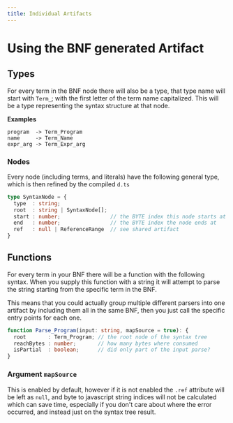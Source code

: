 ```yaml
---
title: Individual Artifacts
---
```


# Using the BNF generated Artifact

## Types

For every term in the BNF node there will also be a type, that type name will start with `Term_`;
with the first letter of the term name capitalized. This will be a type representing the syntax structure at that node.

**Examples**
```
program  -> Term_Program
name     -> Term_Name
expr_arg -> Term_Expr_arg
```

### Nodes

Every node (including terms, and literals) have the following general type, which is then refined by the compiled `d.ts`
```ts
type SyntaxNode = {
  type  : string;
  root  : string | SyntaxNode[];
  start : number;                // the BYTE index this node starts at (not string index)
  end   : number;                // the BYTE index the node ends at    (not string index)
  ref   : null | ReferenceRange  // see shared artifact
}
```


## Functions

For every term in your BNF there will be a function with the following syntax.
When you supply this function with a string it will attempt to parse the string starting from the specific term in the BNF.

This means that you could actually group multiple different parsers into one artifact by including them all in the same BNF, then you just call the specific entry points for each one.

```ts
function Parse_Program(input: string, mapSource = true): {
  root       : Term_Program; // the root node of the syntax tree
  reachBytes : number;       // how many bytes where consumed
  isPartial  : boolean;      // did only part of the input parse?
}
```

### Argument `mapSource`

This is enabled by default, however if it is not enabled the `.ref` attribute will be left as `null`,
and byte to javascript string indices will not be calculated which can save time,
especially if you don't care about where the error occurred, and instead just on the syntax tree result.